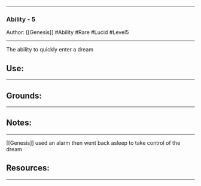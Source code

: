 - - -
### Ability - 5
Author: [[Genesis]]
#Ability #Rare #Lucid #Level5 
- - -
The ability to quickly enter a dream


## Use: 
---

## Grounds:
---

## Notes:
- - -

[[Genesis]] used an alarm then went back asleep to take control of the dream

## Resources: 
---
